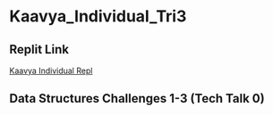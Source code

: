 # Kaavya_Individual_Tri3

## Replit Link
[Kaavya Individual Repl](https://replit.com/@KaavyaUppala/KaavyaIndividualTri3#Main.java)

## Data Structures Challenges 1-3 (Tech Talk 0)
